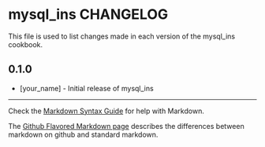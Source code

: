 # mysql_ins CHANGELOG

This file is used to list changes made in each version of the mysql_ins cookbook.

## 0.1.0
- [your_name] - Initial release of mysql_ins

- - -
Check the [Markdown Syntax Guide](http://daringfireball.net/projects/markdown/syntax) for help with Markdown.

The [Github Flavored Markdown page](http://github.github.com/github-flavored-markdown/) describes the differences between markdown on github and standard markdown.
